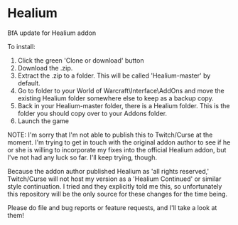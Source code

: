# Healium
BfA update for Healium addon

To install:
1. Click the green 'Clone or download' button
2. Download the .zip.
3. Extract the .zip to a folder. This will be called 'Healium-master' by default.
4. Go to folder to your World of Warcraft\Interface\AddOns and move the existing Healium folder somewhere else to keep as a backup copy.
6. Back in your Healium-master folder, there is a Healium folder. This is the folder you should copy over to your Addons folder.
7. Launch the game

NOTE:
I'm sorry that I'm not able to publish this to Twitch/Curse at the moment. I'm trying to get in touch with the original addon author to see if he or she is willing to incorporate my fixes into the official Healium addon, but I've not had any luck so far. I'll keep trying, though.

Because the addon author published Healium as 'all rights reserved,' Twitch/Curse will not host my version as a 'Healium Continued' or similar style continuation. I tried and they explicitly told me this, so unfortunately this repository will be the only source for these changes for the time being.

Please do file and bug reports or feature requests, and I'll take a look at them!
